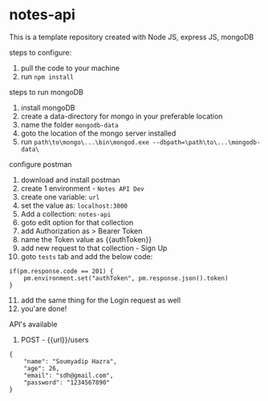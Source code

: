 # notes-api

This is a template repository created with Node JS, express JS, mongoDB

steps to configure:
1. pull the code to your machine
2. run ```npm install```

steps to run mongoDB
1. install mongoDB
2. create a data-directory for mongo in your preferable location
3. name the folder ```mongodb-data```
4. goto the location of the mongo server installed
5. run ```path\to\mongo\...\bin\mongod.exe --dbpath=\path\to\...\mongodb-data\```

configure postman
1. download and install postman
2. create 1 environment - ```Notes API Dev```
3. create one variable: ```url```
4. set the value as: ```localhost:3000```
5. Add a collection: ```notes-api```
6. goto edit option for that collection
7. add Authorization as > Bearer Token
8. name the Token value as {{authToken}}
9. add new request to that collection - Sign Up
10. goto ```tests``` tab and add the below code:
```
if(pm.response.code == 201) {
    pm.environment.set("authToken", pm.response.json().token)
}
```
11. add the same thing for the Login request as well
12. you'are done!

API's available
1. POST - {{url}}/users
```
{
	"name": "Soumyadip Hazra",
	"age": 26,
	"email": "sdh@gmail.com",
	"password": "1234567890"
}
```
